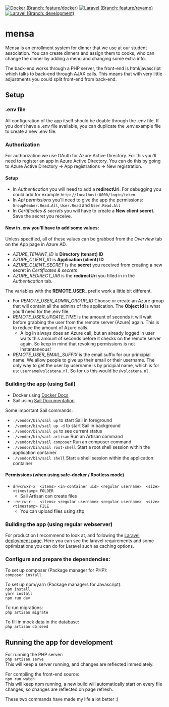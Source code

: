 [![Docker (Branch: feature/docker)](https://github.com/VSLCatena/mensa/actions/workflows/docker-publish.yml/badge.svg?branch=feature%2docker)](https://github.com/VSLCatena/mensa/actions/workflows/docker-publish.yml)
[![Laravel (Branch: feature/revamp)](https://github.com/VSLCatena/mensa/actions/workflows/laravel.yml/badge.svg?branch=feature%2Frevamp)](https://github.com/VSLCatena/mensa/actions/workflows/laravel.yml)
[![Laravel (Branch: development)](https://github.com/VSLCatena/mensa/actions/workflows/laravel.yml/badge.svg?branch=development)](https://github.com/VSLCatena/mensa/actions/workflows/laravel.yml)


# mensa
Mensa is an enrollment system for dinner that we use at our student association.
You can create dinners and assign them to cooks, who can change the dinner by adding a menu and changing some extra 
info.

The back-end works through a PHP server, the front-end is html/javascript which talks to back-end through AJAX calls.
This means that with very little adjustments you could split front-end from back-end.


## Setup

### .env file
All configuration of the app itself should be doable through the .env file.
If you don't have a .env file available, you can duplicate the .env.example file to create a new .env file.

### Authorization
For authorization we use OAuth for Azure Active Directory. For this you'll need to register an app in Azure Active 
Directory. You can do this by going to Azure Active Directory -> App registrations -> New registration.

#### Setup
- In _Authentication_ you will need to add a **redirectUri**. For debugging you could add for example 
  `http://localhost:8000/login/token`
- In _Api permissions_ you'll need to give the app the permissions: `GroupMember.Read.All`, `User.Read` and 
  `User.Read.All`
- In _Certificates & secrets_ you will have to create a **New client secret**. Save the secret you receive.

#### Now in .env you'll have to add some values:
Unless specified, all of these values can be grabbed from the _Overview_ tab on the App page in Azure AD.
- _AZURE_TENANT_ID_ is **Directory (tenant) ID**
- _AZURE_CLIENT_ID_ is **Application (client) ID**
- _AZURE_CLIENT_SECRET_ is the **secret** you received from creating a new secret in _Certificates & secrets_
- _AZURE_REDIRECT_URI_ is the **redirectUri** you filled in in the _Authentication_ tab.

The variables with the **REMOTE_USER_** prefix work a little bit different.
- For _REMOTE_USER_ADMIN_GROUP_ID_ Choose or create an Azure group that will contain all the admins of the application.
  The **Object Id** is what you'll need for the .env file.
- _REMOTE_USER_UPDATE_TIME_ is the amount of seconds it will wait before grabbing the user from the remote server 
  (Azure) again. This is to reduce the amount of Azure calls. 
  - A log in always does an Azure call, but an already logged in user waits this amount of seconds before it checks on
    the remote server again. So keep in mind that revoking permissions is not instantaneous!
- _REMOTE_USER_EMAIL_SUFFIX_ is the email suffix for our principial name. We allow people to give up their email or 
  their username. The only way to get the user by username is by pricipial name, which is for us: 
  `username@vslcatena.nl`. So for us this would be `@vslcatena.nl`.

### Building the app (using Sail)
- Docker using [Docker Docs](https://docs.docker.com/desktop/install/linux-install/)
- Sail using [Sail Documentation](https://laravel.com/docs/9.x/sail)

Some important Sail commands:
- `./vendor/bin/sail up` to start Sail in foreground
- `./vendor/bin/sail up -d` to start Sail in background
- `./vendor/bin/sail ps` to see current status
- `./vendor/bin/sail artisan` Run an Artisan command
- `./vendor/bin/sail composer` Run an composer command
- `./vendor/bin/sail root-shell`  Start a root shell session within the application container
- `./vendor/bin/sail shell` Start a shell session within the application container
#### Permissions (when using safe-docker / Rootless mode)
- `drwxrwxr-x  <items> <in-container uid> <regular username>  <size> <timestamp> FOLDER` 
  - Sail Artisan can create files 
- `-rw-rw-r--  <items> <regular username> <regular username>  <size> <timestamp> FILE`  
  - You can upload files using sftp

### Building the app (using regular webserver)
For production I recommend to look at, and following the 
[Laravel deployment page](https://laravel.com/docs/9.x/deployment). 
Here you can see the laravel requirements and some optimizations you can do for Laravel such as caching options.

### Configure and prepare the dependencies:
To set up composer (Package manager for PHP):  
`composer install`

To set up npm/yarn (Package managers for Javascript):  
`npm install`  
`yarn install`  
`npm run dev`

To run migrations:  
`php artisan migrate`

To fill in mock data in the database:  
`php artisan db:seed`


## Running the app for development
For running the PHP server:  
`php artisan serve`  
This will keep a server running, and changes are reflected immediately.  

For compiling the front-end source:  
`npm run watch`  
This will keep npm running, a new build will automatically start on every file changes,
so changes are reflected on page refresh.

These two commands have made my life a lot better :)
